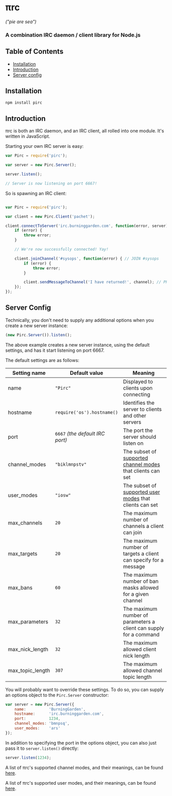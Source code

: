 # πrc
*("pie are sea")*

### A combination IRC daemon / client library for Node.js

## Table of Contents

- [Installation](#installation)
- [Introduction](#introduction)
- [Server config](#server-config)

## Installation

`npm install pirc`

## Introduction

πrc is both an IRC daemon, and an IRC client, all rolled into one module.
It's written in JavaScript.

Starting your own IRC server is easy:

`````js
var Pirc = require('pirc');

var server = new Pirc.Server();

server.listen();

// Server is now listening on port 6667!

`````

So is spawning an IRC client:

`````js

var Pirc = require('pirc');

var client = new Pirc.Client('pachet');

client.connectToServer('irc.burninggarden.com', function(error, server) {
	if (error) {
		throw error;
	}

	// We're now successfully connected! Yay!

	client.joinChannel('#sysops', function(error) { // JOIN #sysops
		if (error) {
			throw error;
		}

		client.sendMessageToChannel('I have returned!', channel); // PRIVMSG #sysops :I have returned!
	});
});

`````


## Server Config

Technically, you don't need to supply any additional options when you create a new server instance:

`````js
(new Pirc.Server()).listen();
`````

The above example creates a new server instance, using the default settings, and has it start listening on port 6667.

The default settings are as follows:

|Setting name                |Default value                   |Meaning                                                                             |
|----------------------------|--------------------------------|------------------------------------------------------------------------------------|
|name                        |`"Pirc"`                        |Displayed to clients upon connecting                                                |
|hostname                    |`require('os').hostname()`      |Identifies the server to clients and other servers                                  |
|port                        |`6667` *(the default IRC port)* |The port the server should listen on                                                |
|channel_modes               |`"biklmnpstv"`                  |The subset of [supported channel modes](./docs/channel-modes) that clients can set  |
|user_modes                  |`"iosw"`                        |The subset of [supported user modes](./docs/user-modes) that clients can set        |
|max_channels                |`20`                            |The maximum number of channels a client can join                                    |
|max_targets                 |`20`                            |The maximum number of targets a client can specify for a message                    |
|max_bans                    |`60`                            |The maximum number of ban masks allowed for a given channel                         |
|max_parameters              |`32`                            |The maximum number of parameters a client can supply for a command                  |
|max_nick_length             |`32`                            |The maximum allowed client nick length                                              |
|max_topic_length            |`307`                           |The maximum allowed channel topic length                                            |


You will probably want to override these settings. To do so, you can supply an options object to the `Pirc.Server` constructor:
`````js
var server = new Pirc.Server({
	name:          'BurningGarden',
	hostname:      'irc.burninggarden.com',
	port:          1234,
	channel_modes: 'bmnpsq',
	user_modes:    'ars'
});
`````

In addition to specifying the port in the options object, you can also just pass it to `server.listen()` directly:
`````js
server.listen(1234);
`````

A list of πrc's supported channel modes, and their meanings, can be found [here](./docs/channel-modes).

A list of πrc's supported user modes, and their meanings, can be found [here](./docs/user-modes).


